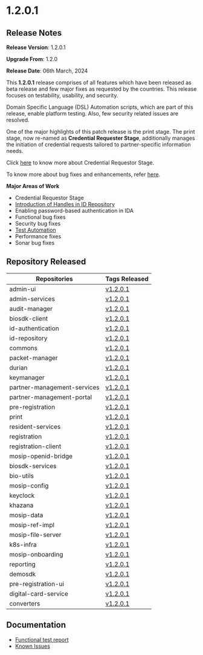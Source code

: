 # 1.2.0.1

## Release Notes

**Release Version**: 1.2.0.1 

**Upgrade From**: 1.2.0

**Release Date**: 06th March, 2024

This **1.2.0.1** release comprises of all features which have been released as beta release and few major fixes as requested by the countries. This release focuses on testability, usability, and security.

Domain Specific Language (DSL) Automation scripts, which are part of this release, enable platform testing. Also, few security related issues are resolved.

One of the major highlights of this patch release is the print stage. The print stage, now re-named as **Credential Requester Stage**, additionally manages the initiation of credential requests tailored to partner-specific information needs.  

Click [here](https://docs.mosip.io/1.2.0/modules/registration-processor#stages-and-services) to know more about Credential Requestor Stage.

To know more about bug fixes and enhancements, refer [here](../1.2.0.1/enhancements-1.2.0.1.md).

**Major Areas of Work**

* Credential Requestor Stage
* [Introduction of Handles in ID Repository](https://docs.mosip.io/1.2.0/modules/id-repository/custom-handle)
* Enabling password-based authentication in IDA
* Functional bug fixes
* Security bug fixes
* [Test Automation](https://docs.mosip.io/1.2.0/test-automation)
* Performance fixes
* Sonar bug fixes

## Repository Released

| **Repositories**            | **Tags Released**                                                                    |
| --------------------------- | ------------------------------------------------------------------------------------ |
| admin-ui                    |[v1.2.0.1](https://github.com/mosip/admin-ui/tree/v1.2.0.1/)                          |
| admin-services              |[v1.2.0.1](https://github.com/mosip/admin-services/tree/v1.2.0.1/)                    |
| audit-manager               |[v1.2.0.1](https://github.com/mosip/audit-manager/tree/v1.2.0.1/)                     |
| biosdk-client               |[v1.2.0.1](https://github.com/mosip/biosdk-client/tree/v1.2.0.1/)                     |
| id-authentication           |[v1.2.0.1](https://github.com/mosip/id-authentication/tree/v1.2.0.1/)                 |
| id-repository               |[v1.2.0.1](https://github.com/mosip/id-repository/tree/v1.2.0.1/)                     |
| commons                     |[v1.2.0.1](https://github.com/mosip/commons/tree/v1.2.0.1/)                           |
| packet-manager              |[v1.2.0.1](https://github.com/mosip/packet-manager/tree/v1.2.0.1/)                    |
| durian                      |[v1.2.0.1](https://github.com/mosip/durian/tree/v1.2.0.1/)                            |
| keymanager                  |[v1.2.0.1](https://github.com/mosip/keymanager/tree/v1.2.0.1/)                        |
| partner-management-services |[v1.2.0.1]( https://github.com/mosip/partner-management-services/tree/v1.2.0.1/)      |
| partner-management-portal   |[v1.2.0.1](https://github.com/mosip/partner-management-services/tree/v1.2.0.1/)       |
| pre-registration            |[v1.2.0.1](https://github.com/mosip/pre-registration/tree/v1.2.0.1/)                  |
| print                       |[v1.2.0.1](https://github.com/mosip/print/tree/v1.2.0.1/)                             |
| resident-services           |[v1.2.0.1](https://github.com/mosip/resident-services/tree/v1.2.0.1/)                 |
| registration                |[v1.2.0.1](https://github.com/mosip/registration/tree/v1.2.0.1/)                      |
| registration-client         |[v1.2.0.1](https://github.com/mosip/registration-client/tree/v1.2.0.1/)               |
| mosip-openid-bridge         |[v1.2.0.1](https://github.com/mosip/mosip-openid-bridge/tree/v1.2.0.1/)               |
| biosdk-services             |[v1.2.0.1](https://github.com/mosip/biosdk-services/tree/v1.2.0.1/)                   |
| bio-utils                   |[v1.2.0.1](https://github.com/mosip/bio-utils/tree/v1.2.0.1/)                         |
| mosip-config                |[v1.2.0.1](https://github.com/mosip/mosip-config/tree/v1.2.0.1/)                      |
| keyclock                    |[v1.2.0.1](https://github.com/mosip/keycloak/tree/v1.2.0.1/)                          |
| khazana                     |[v1.2.0.1](https://github.com/mosip/khazana/tree/v1.2.0.1/)                           |
| mosip-data                  |[v1.2.0.1](https://github.com/mosip/mosip-data/tree/v1.2.0.1/)                        |
| mosip-ref-impl              |[v1.2.0.1](https://github.com/mosip/mosip-ref-impl/tree/v1.2.0.1/)                    |
| mosip-file-server           |[v1.2.0.1](https://github.com/mosip/mosip-file-server/tree/v1.2.0.1/)                 |
| k8s-infra                   |[v1.2.0.1](https://github.com/mosip/k8s-infra/tree/v1.2.0.1/)                         |
| mosip-onboarding            |[v1.2.0.1](https://github.com/mosip/mosip-onboarding/tree/v1.2.0.1/)                  |
| reporting                   |[v1.2.0.1](https://github.com/mosip/reporting/tree/v1.2.0.1/)                         |
| demosdk                     |[v1.2.0.1](https://github.com/mosip/demosdk/tree/v1.2.0.1/)                           |
| pre-registration-ui         |[v1.2.0.1](https://github.com/mosip/pre-registration-ui/tree/v1.2.0.1/)               |
| digital-card-service        |[v1.2.0.1](https://github.com/mosip/digital-card-service/tree/v1.2.0.1/)              |
| converters                  | [v1.2.0.1](https://github.com/mosip/converters/tree/v1.2.0.1/)                       |

## Documentation

* [Functional test report](https://docs.mosip.io/1.2.0/releases/release-notes-1.2.0.1/test-report-1.2.0.1)
* [Known Issues](https://mosip.atlassian.net/browse/MOSIP-29944?jql=labels%20%3D%20Known_Issue_1.2.0.1) 
